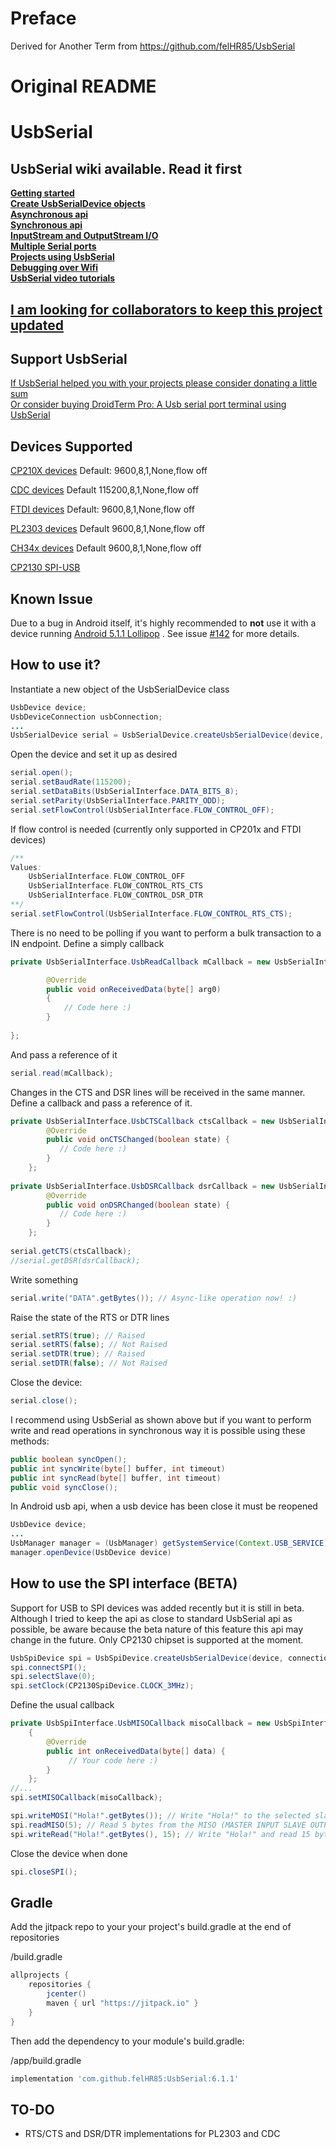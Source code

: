 # Preface

Derived for Another Term from <https://github.com/felHR85/UsbSerial>


# Original README

UsbSerial
=========

UsbSerial wiki available. Read it first
--------------------------------------
[**Getting started**](https://github.com/felHR85/UsbSerial/wiki/2.-Getting-Started)\
[**Create UsbSerialDevice
objects**](https://github.com/felHR85/UsbSerial/wiki/3.-Create-UsbSerialDevice)\
[**Asynchronous api**](https://github.com/felHR85/UsbSerial/wiki/4.-Asynchronous-api)\
[**Synchronous api**](https://github.com/felHR85/UsbSerial/wiki/5.-Synchronous-api)\
[**InputStream and OutputStream
I/O**](https://github.com/felHR85/UsbSerial/wiki/6.-InputStream-and-OutputStream-I-O)\
[**Multiple Serial ports**](https://github.com/felHR85/UsbSerial/wiki/7.-Multiple-Serial-ports)\
[**Projects using
UsbSerial**](https://github.com/felHR85/UsbSerial/wiki/8.-Projects-using-UsbSerial)\
[**Debugging over Wifi**](https://github.com/felHR85/UsbSerial/wiki/9.-Debugging-over-Wifi)\
[**UsbSerial video
tutorials**](https://github.com/felHR85/UsbSerial/wiki/10.-UsbSerial-video-tutorials)

[I am looking for collaborators to keep this project updated](https://github.com/felHR85/UsbSerial/issues/313)
--------------------------------------

Support UsbSerial
--------------------------------------
[If UsbSerial helped you with your projects please consider donating a little sum](https://www.paypal.me/felhr)\
[Or consider buying DroidTerm Pro: A Usb serial port terminal using UsbSerial](https://play.google.com/store/apps/details?id=com.felhr.droidtermpro)

Devices Supported
--------------------------------------
[CP210X devices](http://www.silabs.com/products/mcu/pages/usbtouartbridgevcpdrivers.aspx) Default:
9600,8,1,None,flow off

[CDC devices](https://en.wikipedia.org/wiki/USB_communications_device_class) Default
115200,8,1,None,flow off

[FTDI devices](http://www.ftdichip.com/FTProducts.htm) Default: 9600,8,1,None,flow off

[PL2303 devices](http://www.prolific.com.tw/US/ShowProduct.aspx?p_id=225&pcid=41) Default
9600,8,1,None,flow off

[CH34x devices](https://www.olimex.com/Products/Breadboarding/BB-CH340T/resources/CH340DS1.PDF)
Default 9600,8,1,None,flow off

[CP2130 SPI-USB](http://www.silabs.com/products/interface/usb-bridges/classic-usb-bridges/Pages/usb-to-spi-bridge.aspx)

Known Issue
--------------------------------------
Due to a bug in Android itself, it's highly recommended to **not** use it with a device
running [Android 5.1.1 Lollipop](https://en.wikipedia.org/wiki/Android_version_history#Android_5.1_Lollipop_(API_22))
. See issue [#142](https://github.com/felHR85/UsbSerial/issues/142) for more details.

How to use it?
--------------------------------------
Instantiate a new object of the UsbSerialDevice class

```java
UsbDevice device;
UsbDeviceConnection usbConnection;
...
UsbSerialDevice serial = UsbSerialDevice.createUsbSerialDevice(device, usbConnection); 
```

Open the device and set it up as desired

```java
serial.open();
serial.setBaudRate(115200);
serial.setDataBits(UsbSerialInterface.DATA_BITS_8);
serial.setParity(UsbSerialInterface.PARITY_ODD);
serial.setFlowControl(UsbSerialInterface.FLOW_CONTROL_OFF); 
```

If flow control is needed (currently only supported in CP201x and FTDI devices)

```java
/**
Values:
    UsbSerialInterface.FLOW_CONTROL_OFF
    UsbSerialInterface.FLOW_CONTROL_RTS_CTS 
    UsbSerialInterface.FLOW_CONTROL_DSR_DTR
**/
serial.setFlowControl(UsbSerialInterface.FLOW_CONTROL_RTS_CTS);
```

There is no need to be polling if you want to perform a bulk transaction to a IN endpoint. Define a
simply callback

```java
private UsbSerialInterface.UsbReadCallback mCallback = new UsbSerialInterface.UsbReadCallback() {

		@Override
		public void onReceivedData(byte[] arg0) 
		{
			// Code here :)
		}
		
};
```

And pass a reference of it

```java
serial.read(mCallback);
```

Changes in the CTS and DSR lines will be received in the same manner. Define a callback and pass a
reference of it.

```java
private UsbSerialInterface.UsbCTSCallback ctsCallback = new UsbSerialInterface.UsbCTSCallback() {
        @Override
        public void onCTSChanged(boolean state) {
           // Code here :)
        }
    };
    
private UsbSerialInterface.UsbDSRCallback dsrCallback = new UsbSerialInterface.UsbDSRCallback() {
        @Override
        public void onDSRChanged(boolean state) {
           // Code here :)
        }
    };
    
serial.getCTS(ctsCallback);
//serial.getDSR(dsrCallback);
```

Write something

```java
serial.write("DATA".getBytes()); // Async-like operation now! :)
```

Raise the state of the RTS or DTR lines

```java
serial.setRTS(true); // Raised
serial.setRTS(false); // Not Raised
serial.setDTR(true); // Raised
serial.setDTR(false); // Not Raised
```

Close the device:

```java
serial.close();
```

I recommend using UsbSerial as shown above but if you want to perform write and read operations in
synchronous way it is possible using these methods:

```java
public boolean syncOpen();
public int syncWrite(byte[] buffer, int timeout)
public int syncRead(byte[] buffer, int timeout)
public void syncClose();
```

In Android usb api, when a usb device has been close it must be reopened

```java
UsbDevice device;
...
UsbManager manager = (UsbManager) getSystemService(Context.USB_SERVICE);
manager.openDevice(UsbDevice device)
```

How to use the SPI interface (BETA)
--------------------------------------
Support for USB to SPI devices was added recently but it is still in beta. Although I tried to keep
the api as close to standard UsbSerial api as possible, be aware because the beta nature of this
feature this api may change in the future. Only CP2130 chipset is supported at the moment.

```java
UsbSpiDevice spi = UsbSpiDevice.createUsbSerialDevice(device, connection);
spi.connectSPI();
spi.selectSlave(0);
spi.setClock(CP2130SpiDevice.CLOCK_3MHz);
```

Define the usual callback

```java
private UsbSpiInterface.UsbMISOCallback misoCallback = new UsbSpiInterface.UsbMISOCallback()
    {
        @Override
        public int onReceivedData(byte[] data) {
             // Your code here :)
        }
    };
//...
spi.setMISOCallback(misoCallback);
```

```java
spi.writeMOSI("Hola!".getBytes()); // Write "Hola!" to the selected slave through MOSI (MASTER OUTPUT SLAVE INPUT)
spi.readMISO(5); // Read 5 bytes from the MISO (MASTER INPUT SLAVE OUTPUT) line. Data will be received through UsbMISOCallback
spi.writeRead("Hola!".getBytes(), 15); // Write "Hola!" and read 15 bytes synchronously
```

Close the device when done

```java
spi.closeSPI();
```

Gradle
--------------------------------------
Add the jitpack repo to your your project's build.gradle at the end of repositories

/build.gradle

```groovy
allprojects {
	repositories {
		jcenter()
		maven { url "https://jitpack.io" }
	}
}
```

Then add the dependency to your module's build.gradle:

/app/build.gradle

```groovy
implementation 'com.github.felHR85:UsbSerial:6.1.1'
```

TO-DO
--------------------------------------

- RTS/CTS and DSR/DTR implementations for PL2303 and CDC
